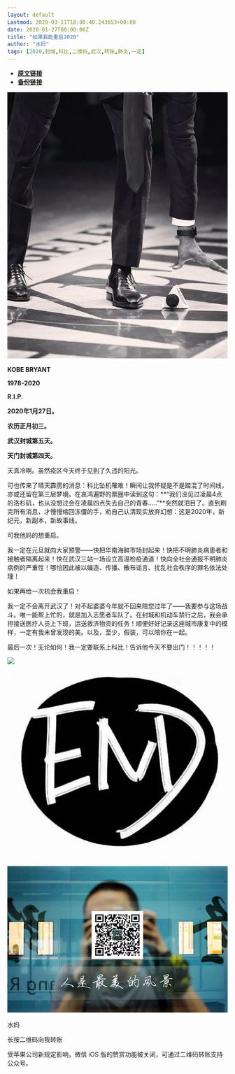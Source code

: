 ```yaml
---
layout: default
Lastmod: 2020-03-11T18:00:40.243653+00:00
date: 2020-01-27T00:00:00Z
title: "如果我能重启2020"
author: "水妈"
tags: [2020,封城,科比,二维码,武汉,转账,肺炎,一定]
---
```


* [**原文链接**](https://mp.weixin.qq.com/s/Zg04oZB8R3UMGIPoGG4UKA)
* [**备份链接**](http://archive.ph/TZTcw)


![](/images/post/c1806682e654495e2487dd43ed296719.jpg)

**KOBE BRYANT**  

**1978-2020**  

**R.I.P.**  

  

  

  

**2020年1月27日。**

**农历正月初三。**

**武汉封城第五天。**

**天门封城第四天。**

  

天真冷啊。虽然疫区今天终于见到了久违的阳光。

可也传来了晴天霹雳的消息：科比坠机罹难！瞬间让我怀疑是不是踏混了时间线，亦或还留在第三层梦境。在哀鸿遍野的票圈中读到这句：**“我们没见过凌晨4点的洛杉矶，也从没想过会在凌晨四点失去自己的青春.....”**突然就泪目了。直到刷完所有消息，才慢慢缩回冻僵的手，劝自己认清现实放弃幻想：这是2020年，新纪元，新副本，新故事线。

可我他妈的想重启。

我一定在元旦就向大家预警——快把华南海鲜市场封起来！快把不明肺炎病患者和接触者隔离起来！快在武汉三站一场设立高温检疫通道！快向全社会通报不明肺炎病例的严重性！哪怕因此被以编造、传播、散布谣言、扰乱社会秩序的罪名依法处理！

如果再给一次机会我重启！

我一定不会离开武汉了！对不起婆婆今年就不回来陪您过年了——我要参与这场战斗。唯一能帮上忙的，就是加入志愿者车队了。在封城和机动车禁行之后，我会承担接送医疗人员上下班，运送救济物资的任务！顺便好好记录这座城市康复中的模样，一定有我未曾发现的美。以及，至少，假装，可以陪你在一起。

最后一次！无论如何！我一定要联系上科比！告诉他今天不要出门！！！！！

  

  

![](/images/post/6cfec0d2967b9fdcb99fc8b5f895294f.jpg)

  

  

  

![](/images/post/9daf4590a421c18bd45a6af2f037ad73.jpg)

  

![](/images/post/3c010066f574bffaa86f402a6dbd0d77.jpg)

  

水妈

长按二维码向我转账

受苹果公司新规定影响，微信 iOS 版的赞赏功能被关闭，可通过二维码转账支持公众号。

